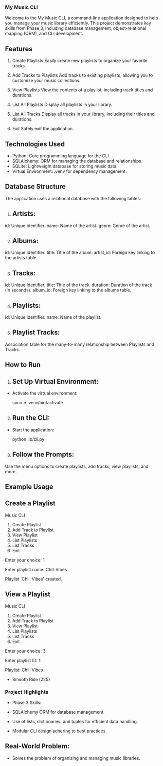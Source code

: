 ### My Music CLI

Welcome to the My Music CLI, a command-line application designed to help you manage your music library efficiently. This project demonstrates key skills from Phase 3, including database management, object-relational mapping (ORM), and CLI development.

## Features
1. Create Playlists
Easily create new playlists to organize your favorite tracks.

2. Add Tracks to Playlists
Add tracks to existing playlists, allowing you to customize your music collections.

3. View Playlists
View the contents of a playlist, including track titles and durations.

4. List All Playlists
Display all playlists in your library.

5. List All Tracks
Display all tracks in your library, including their titles and durations.

6. Exit
Safely exit the application.

## Technologies Used

- Python: Core programming language for the CLI.
- SQLAlchemy: ORM for managing the database and relationships.
- SQLite: Lightweight database for storing music data.
- Virtual Environment: .venv for dependency management.

## Database Structure

The application uses a relational database with the following tables:

1. ## Artists:

id: Unique identifier.
name: Name of the artist.
genre: Genre of the artist.

2. ## Albums:

id: Unique identifier.
title: Title of the album.
artist_id: Foreign key linking to the artists table.

3. ## Tracks:

id: Unique identifier.
title: Title of the track.
duration: Duration of the track (in seconds).
album_id: Foreign key linking to the albums table.

4. ## Playlists:

id: Unique identifier.
name: Name of the playlist.

5. ## Playlist Tracks:

Association table for the many-to-many relationship between Playlists and Tracks.

## How to Run

1. ## Set Up Virtual Environment:

- Activate the virtual environment:
  
  source .venv/bin/activate

2. ## Run the CLI:

- Start the application:

  python lib/cli.py

3. ## Follow the Prompts:

Use the menu options to create playlists, add tracks, view playlists, and more.

## Example Usage

## Create a Playlist

Music CLI
1. Create Playlist
2. Add Track to Playlist
3. View Playlist
4. List Playlists
5. List Tracks
6. Exit

Enter your choice: 1

Enter playlist name: Chill Vibes

Playlist 'Chill Vibes' created.

## View a Playlist

Music CLI
1. Create Playlist
2. Add Track to Playlist
3. View Playlist
4. List Playlists
5. List Tracks
6. Exit

Enter your choice: 3

Enter playlist ID: 1

Playlist: Chill Vibes
- Smooth Ride (225)

### Project Highlights

- Phase 3 Skills:

 - SQLAlchemy ORM for database management.
 - Use of lists, dictionaries, and tuples for efficient data handling.
 - Modular CLI design adhering to best practices.

## Real-World Problem:

  - Solves the problem of organizing and managing music libraries.